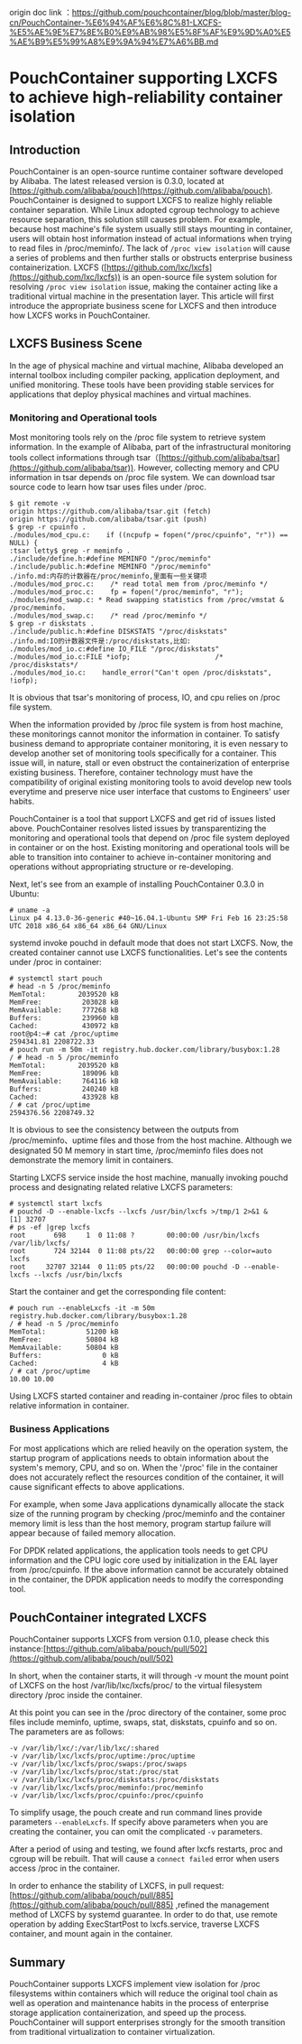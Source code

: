 origin doc link ：https://github.com/pouchcontainer/blog/blob/master/blog-cn/PouchContainer-%E6%94%AF%E6%8C%81-LXCFS-%E5%AE%9E%E7%8E%B0%E9%AB%98%E5%8F%AF%E9%9D%A0%E5%AE%B9%E5%99%A8%E9%9A%94%E7%A6%BB.md

# PouchContainer supporting LXCFS to achieve high-reliability container isolation

## Introduction
PouchContainer is an open-source runtime container software developed by Alibaba. The latest released version is 0.3.0, located at [https://github.com/alibaba/pouch](https://github.com/alibaba/pouch). PouchContainer is designed to support LXCFS to realize highly reliable container separation. While Linux adopted cgroup technology to achieve resource separation, this solution still causes problem. For example, because host machine's file system usually still stays mounting in container, users will obtain host information instead of actual informations when trying to read files in /proc/meminfo/. The lack of `/proc view isolation` will cause a series of problems and then further stalls or obstructs enterprise business containerization. LXCFS ([https://github.com/lxc/lxcfs](https://github.com/lxc/lxcfs)) is an open-source file system solution for resolving `/proc view isolation` issue, making the container acting like a traditional virtual machine in the presentation layer. This article will first introduce the appropriate business scene for LXCFS and then introduce how LXCFS works in PouchContainer. 


## LXCFS Business Scene
In the age of physical machine and virtual machine, Alibaba developed an internal toolbox including compiler packing, application deployment, and unified monitoring. These tools have been providing stable services for applications that deploy physical machines and virtual machines. 


### Monitoring and Operational tools
Most monitoring tools rely on the /proc file system to retrieve system information. In the example of Alibaba, part of the infrastructural monitoring tools collect informations through tsar（[https://github.com/alibaba/tsar](https://github.com/alibaba/tsar)). However, collecting memory and CPU information in tsar depends on /proc file system. We can download tsar source code to learn how tsar uses files under /proc. 

```
$ git remote -v
origin https://github.com/alibaba/tsar.git (fetch)
origin https://github.com/alibaba/tsar.git (push)
$ grep -r cpuinfo .
./modules/mod_cpu.c:    if ((ncpufp = fopen("/proc/cpuinfo", "r")) == NULL) {
:tsar letty$ grep -r meminfo .
./include/define.h:#define MEMINFO "/proc/meminfo"
./include/public.h:#define MEMINFO "/proc/meminfo"
./info.md:内存的计数器在/proc/meminfo,里面有一些关键项
./modules/mod_proc.c:    /* read total mem from /proc/meminfo */
./modules/mod_proc.c:    fp = fopen("/proc/meminfo", "r");
./modules/mod_swap.c: * Read swapping statistics from /proc/vmstat & /proc/meminfo.
./modules/mod_swap.c:    /* read /proc/meminfo */
$ grep -r diskstats .
./include/public.h:#define DISKSTATS "/proc/diskstats"
./info.md:IO的计数器文件是:/proc/diskstats,比如:
./modules/mod_io.c:#define IO_FILE "/proc/diskstats"
./modules/mod_io.c:FILE *iofp;                     /* /proc/diskstats*/
./modules/mod_io.c:    handle_error("Can't open /proc/diskstats", !iofp);
```

It is obvious that tsar's monitoring of process, IO, and cpu relies on /proc file system. 

When the information provided by /proc file system is from host machine, these monitorings cannot monitor the information in container. To satisfy business demand to appropriate container monitoring, it is even nessary to develop another set of monitoring tools specifically for a container. This issue will, in nature, stall or even obstruct the containerization of enterprise existing business. Therefore, container technology must have the compatibility of original existing monitoring tools to avoid develop new tools everytime and preserve nice user interface that customs to Engineers' user habits. 

PouchContainer is a tool that support LXCFS and get rid of issues listed above. PouchContainer resolves listed issues by transparentizing the monitoring and operational tools that depend on /proc file system deployed in container or on the host. Existing monitoring and operational tools will be able to transition into container to achieve in-container monitoring and operations without appropriating structure or re-developing.

Next, let's see from an example of installing PouchContainer 0.3.0 in Ubuntu:



```
# uname -a
Linux p4 4.13.0-36-generic #40~16.04.1-Ubuntu SMP Fri Feb 16 23:25:58 UTC 2018 x86_64 x86_64 x86_64 GNU/Linux
```
systemd invoke pouchd in default mode that does not start LXCFS. Now, the created container cannot use LXCFS functionalities. Let's see the contents under /proc in container:

```
# systemctl start pouch
# head -n 5 /proc/meminfo
MemTotal:        2039520 kB
MemFree:          203028 kB
MemAvailable:     777268 kB
Buffers:          239960 kB
Cached:           430972 kB
root@p4:~# cat /proc/uptime
2594341.81 2208722.33
# pouch run -m 50m -it registry.hub.docker.com/library/busybox:1.28
/ # head -n 5 /proc/meminfo
MemTotal:        2039520 kB
MemFree:          189096 kB
MemAvailable:     764116 kB
Buffers:          240240 kB
Cached:           433928 kB
/ # cat /proc/uptime
2594376.56 2208749.32
```
It is obvious to see the consistency between the outputs from /proc/meminfo、uptime files and those from the host machine. Although we designated 50 M memory in start time, /proc/meminfo files does not demonstrate the memory limit in containers. 

Starting LXCFS service inside the host machine, manually invoking pouchd process and designating related relative LXCFS parameters:


```
# systemctl start lxcfs
# pouchd -D --enable-lxcfs --lxcfs /usr/bin/lxcfs >/tmp/1 2>&1 &
[1] 32707
# ps -ef |grep lxcfs
root       698     1  0 11:08 ?        00:00:00 /usr/bin/lxcfs /var/lib/lxcfs/
root       724 32144  0 11:08 pts/22   00:00:00 grep --color=auto lxcfs
root     32707 32144  0 11:05 pts/22   00:00:00 pouchd -D --enable-lxcfs --lxcfs /usr/bin/lxcfs
```

Start the container and get the corresponding file content:

```
# pouch run --enableLxcfs -it -m 50m registry.hub.docker.com/library/busybox:1.28
/ # head -n 5 /proc/meminfo
MemTotal:          51200 kB
MemFree:           50804 kB
MemAvailable:      50804 kB
Buffers:               0 kB
Cached:                4 kB
/ # cat /proc/uptime
10.00 10.00
```

Using LXCFS started container and reading in-container /proc files to obtain relative information in container.

### Business Applications
For most applications which are relied heavily on the operation system, the startup program of applications needs to obtain information about the system's memory, CPU, and so on.
When the '/proc' file in the container does not accurately reflect the resources condition of the container, it will cause significant effects to above applications.

For example, when some Java applications dynamically allocate the stack size of the running program by checking /proc/meminfo and the container memory limit is less than the host memory, program startup failure will appear because of failed memory allocation.

For DPDK related applications, the application tools needs to get CPU information and the CPU logic core used by initialization in the EAL layer from /proc/cpuinfo. 
If the above information cannot be accurately obtained in the container, the DPDK application needs to modify the corresponding tool.


## PouchContainer integrated LXCFS
PouchContainer supports LXCFS from version 0.1.0, please check this instance:[https://github.com/alibaba/pouch/pull/502](https://github.com/alibaba/pouch/pull/502) 

In short, when the container starts, it will through -v mount the mount point of LXCFS on the host  /var/lib/lxc/lxcfs/proc/  to the virtual filesystem directory  /proc inside the container. 

At this point you can see in the /proc directory of the container, some proc files include meminfo, uptime, swaps, stat, diskstats, cpuinfo and so on.
The parameters are as follows:


```
-v /var/lib/lxc/:/var/lib/lxc/:shared
-v /var/lib/lxc/lxcfs/proc/uptime:/proc/uptime 
-v /var/lib/lxc/lxcfs/proc/swaps:/proc/swaps 
-v /var/lib/lxc/lxcfs/proc/stat:/proc/stat 
-v /var/lib/lxc/lxcfs/proc/diskstats:/proc/diskstats 
-v /var/lib/lxc/lxcfs/proc/meminfo:/proc/meminfo 
-v /var/lib/lxc/lxcfs/proc/cpuinfo:/proc/cpuinfo
```

To simplify usage, the pouch create and run command lines provide parameters  `--enableLxcfs`. If specify above parameters when you are creating the container, you can omit the complicated `-v` parameters.

After a period of using and testing, we found after lxcfs restarts, proc and cgroup will be rebuilt. That will cause a `connect failed` error when users access /proc in the container.

In order to enhance the stability of LXCFS, in pull request:[https://github.com/alibaba/pouch/pull/885](https://github.com/alibaba/pouch/pull/885) ,refined the management method of LXCFS by systemd guarantee. In order to do that, use remote operation by adding ExecStartPost to lxcfs.service, traverse LXCFS container, and mount again in the container.

## Summary

PouchContainer supports LXCFS implement view isolation for /proc filesystems within containers which will reduce the original tool chain as well as operation and maintenance habits in the process of enterprise storage application containerization, and speed up the process. PouchContainer will support enterprises strongly for the smooth transition from traditional virtualization to container virtualization.


